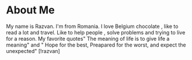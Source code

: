 # About Me
My name is Razvan. I'm from Romania. I love Belgium chocolate , like to read a lot and travel. Like to help people , solve problems and trying to live for a reason. My favorite quotes" The meaning of life is to give life a meaning" and " Hope for the best,  Preapared for the worst, and expect the unexpected"
[!razvan]
